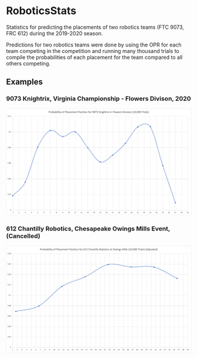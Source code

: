 # RoboticsStats
Statistics for predicting the placements of two robotics teams (FTC 9073, FRC 612) during the 2019-2020 season.

Predictions for two robotics teams were done by using the OPR for each team competing in the competition and running many thousand trials to compile the probabilities of each placement for the team compared to all others competing.

## Examples

### 9073 Knightrix, Virginia Championship - Flowers Divison, 2020

![Probability of Placement Position for 9073 Knightrix in Flowers Division 10000 Trials](KnightrixChart.png)

### 612 Chantilly Robotics, Chesapeake Owings Mills Event, (Cancelled)

![Probability of Placement Position for 612 Chantilly Robotics at Owings Mills 10000 Trials Adjusted](ChantillyChart.png)
